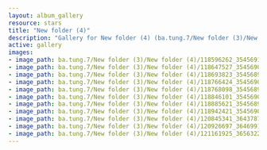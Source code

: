 ```yaml
---
layout: album_gallery
resource: stars
title: "New folder (4)"
description: "Gallery for New folder (4) (ba.tung.7/New folder (3)/New folder (4))"
active: gallery
images:
- image_path: ba.tung.7/New folder (3)/New folder (4)/118596262_3545691395474266_8494101795604147125_n.jpg
- image_path: ba.tung.7/New folder (3)/New folder (4)/118647527_3545690522141020_6949793623939439190_n.jpg
- image_path: ba.tung.7/New folder (3)/New folder (4)/118693823_3545689558807783_7057038642241821816_n.jpg
- image_path: ba.tung.7/New folder (3)/New folder (4)/118766424_3545690038807735_3231035714066193865_n.jpg
- image_path: ba.tung.7/New folder (3)/New folder (4)/118768098_3545689972141075_76679963071424343_n.jpg
- image_path: ba.tung.7/New folder (3)/New folder (4)/118846101_3545690992140973_7262654402905207589_n.jpg
- image_path: ba.tung.7/New folder (3)/New folder (4)/118885621_3545689512141121_4999472144467210921_n.jpg
- image_path: ba.tung.7/New folder (3)/New folder (4)/118942421_3545690892140983_7116409661662982669_n.jpg
- image_path: ba.tung.7/New folder (3)/New folder (4)/120845341_3643787078998030_7485522030208463750_n.jpg
- image_path: ba.tung.7/New folder (3)/New folder (4)/120926697_3646991412010930_6464319124878751676_n.jpg
- image_path: ba.tung.7/New folder (3)/New folder (4)/121161925_3656322487744489_8408127443353333256_n.jpg
---
```

